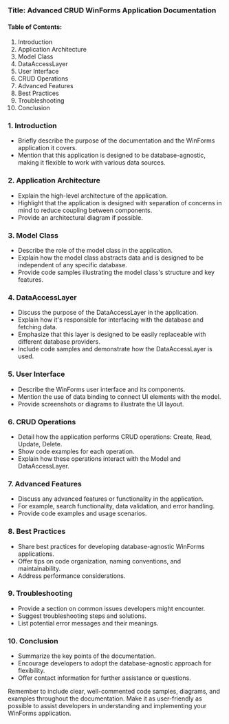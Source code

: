 
### Title: Advanced CRUD WinForms Application Documentation

#### Table of Contents:
1. Introduction
2. Application Architecture
3. Model Class
4. DataAccessLayer
5. User Interface
6. CRUD Operations
7. Advanced Features
8. Best Practices
9. Troubleshooting
10. Conclusion

### 1. Introduction
- Briefly describe the purpose of the documentation and the WinForms application it covers.
- Mention that this application is designed to be database-agnostic, making it flexible to work with various data sources.

### 2. Application Architecture
- Explain the high-level architecture of the application.
- Highlight that the application is designed with separation of concerns in mind to reduce coupling between components.
- Provide an architectural diagram if possible.

### 3. Model Class
- Describe the role of the model class in the application.
- Explain how the model class abstracts data and is designed to be independent of any specific database.
- Provide code samples illustrating the model class's structure and key features.

### 4. DataAccessLayer
- Discuss the purpose of the DataAccessLayer in the application.
- Explain how it's responsible for interfacing with the database and fetching data.
- Emphasize that this layer is designed to be easily replaceable with different database providers.
- Include code samples and demonstrate how the DataAccessLayer is used.

### 5. User Interface
- Describe the WinForms user interface and its components.
- Mention the use of data binding to connect UI elements with the model.
- Provide screenshots or diagrams to illustrate the UI layout.

### 6. CRUD Operations
- Detail how the application performs CRUD operations: Create, Read, Update, Delete.
- Show code examples for each operation.
- Explain how these operations interact with the Model and DataAccessLayer.

### 7. Advanced Features
- Discuss any advanced features or functionality in the application.
- For example, search functionality, data validation, and error handling.
- Provide code examples and usage scenarios.

### 8. Best Practices
- Share best practices for developing database-agnostic WinForms applications.
- Offer tips on code organization, naming conventions, and maintainability.
- Address performance considerations.

### 9. Troubleshooting
- Provide a section on common issues developers might encounter.
- Suggest troubleshooting steps and solutions.
- List potential error messages and their meanings.

### 10. Conclusion
- Summarize the key points of the documentation.
- Encourage developers to adopt the database-agnostic approach for flexibility.
- Offer contact information for further assistance or questions.

Remember to include clear, well-commented code samples, diagrams, and examples throughout the documentation. Make it as user-friendly as possible to assist developers in understanding and implementing your WinForms application.
